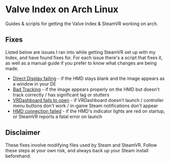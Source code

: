 # Valve Index on Arch Linux
Guides & scripts for getting the Valve Index & SteamVR working on arch. 

## Fixes
Listed below are issues I ran into while getting SteamVR set up with my Index, and have found fixes for. For each issue there's a script that fixes it, as well as a manual guide if you prefer to know what changes are being made.

- [Direct Display failing](guides/directdisplay.md) - if the HMD stays blank and the image appears as a window in your DE
- [Bad Tracking](guides/badtracking.md) - if the image appears properly on the HMD but doesn't track correctly / has significant lag or stutters
- [VRDashboard fails to open](guides/vrdash.md) - if VRDashboard doesn't launch / controller menu buttons don't work / in-game Steam notifications don't appear
- [HMD connection failed](guides/restart.md) - if the HMD's indicator lights are red on startup, or SteamVR reports a fatal error on launch

## Disclaimer
These fixes involve modifying files used by Steam and SteamVR. Follow these steps at your own risk, and always back up your Steam install beforehand.
